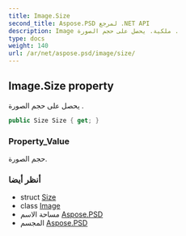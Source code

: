 ```yaml
---
title: Image.Size
second_title: Aspose.PSD لمرجع .NET API
description: Image ملكية. يحصل على حجم الصورة .
type: docs
weight: 140
url: /ar/net/aspose.psd/image/size/
---
```

## Image.Size property

يحصل على حجم الصورة .

```csharp
public Size Size { get; }
```

### Property_Value

حجم الصورة.

### أنظر أيضا

* struct [Size](../../size/)
* class [Image](../)
* مساحة الاسم [Aspose.PSD](../../image/)
* المجسم [Aspose.PSD](../../../)


